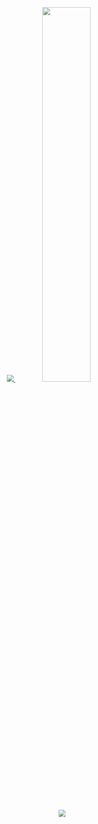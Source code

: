 
<div align="center">
  <a href="s">
  <img src="https://github-readme-stats.vercel.app/api/top-langs/?username=leeemingyu&exclude_repo=dkssud8150.github.io&layout=compact&theme=tokyonight" />
</a>
<a href="s">
  <img src="https://github-readme-stats.vercel.app/api?username=leeemingyu&theme=tokyonight&show_icons=true" width="47%" />
</a>

![](https://github-profile-summary-cards.vercel.app/api/cards/profile-details?username=leeemingyu&theme=tokyonight)

  
  

  



</div>
